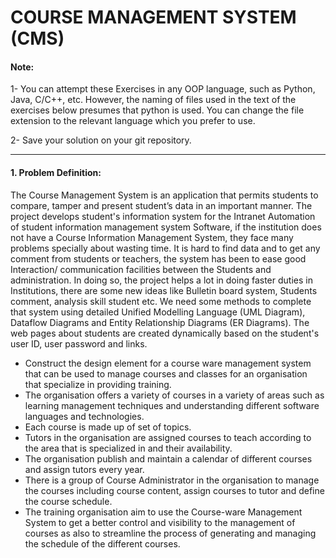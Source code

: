 # COURSE MANAGEMENT SYSTEM (CMS)

#### Note: 

1- You can attempt these Exercises in any OOP language, such as Python, Java, C/C++, etc. However, the naming of files used in the text of the exercises below presumes that python is used. You can change the file extension to the relevant language which you prefer to use.

2- Save your solution on your git repository.

------------
 
#### 1. Problem Definition: 
The Course Management System is an application that permits students to compare, tamper and present
student’s data in an important manner. The project develops student's information system for the Intranet
Automation of student information management system Software, if the institution does not have a
Course Information Management System, they face many problems specially about wasting time. It is
hard to find data and to get any comment from students or teachers, the system has been to ease good
Interaction/ communication facilities between the Students and administration. In doing so, the project
helps a lot in doing faster duties in Institutions, there are some new ideas like Bulletin board system,
Students comment, analysis skill student etc. We need some methods to complete that system using
detailed Unified Modelling Language (UML Diagram), Dataflow Diagrams and Entity Relationship
Diagrams (ER Diagrams). The web pages about students are created dynamically based on the student's
user ID, user password and links.

- Construct the design element for a course ware management system that can be used to manage courses
and classes for an organisation that specialize in providing training.
- The organisation offers a variety of courses in a variety of areas such as learning management techniques
and understanding different software languages and technologies.
- Each course is made up of set of topics.
- Tutors in the organisation are assigned courses to teach according to the area that is specialized in and
their availability.
- The organisation publish and maintain a calendar of different courses and assign tutors every year.
- There is a group of Course Administrator in the organisation to manage the courses including course
content, assign courses to tutor and define the course schedule.
- The training organisation aim to use the Course-ware Management System to get a better control and
visibility to the management of courses as also to streamline the process of generating and managing the
schedule of the different courses.

